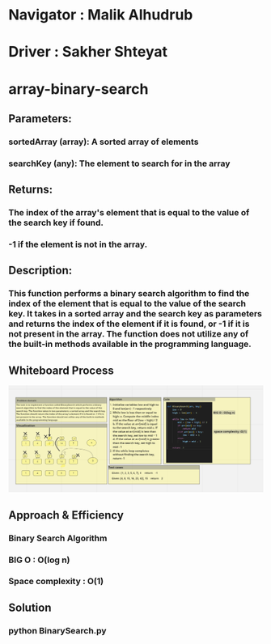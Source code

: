 
# Navigator : Malik Alhudrub 
# Driver : Sakher Shteyat


# array-binary-search
## Parameters:

### sortedArray (array): A sorted array of elements
 ### searchKey (any): The element to search for in the array
 ## Returns:

###  The index of the array's element that is equal to the value of the search key if found.
###  -1 if the element is not in the array.
## Description:
###  This function performs a binary search algorithm to find the index of the element that is equal to the value of the search key. It takes in a sorted array and the search key as parameters and returns the index of the element if it is found, or -1 if it is not present in the array. The function does not utilize any of the built-in methods available in the programming language.

## Whiteboard Process
![whitebored](CODECHALLENGE.png)

## Approach & Efficiency

### Binary  Search Algorithm
### BIG O : O(log n)
### Space complexity : O(1) 

## Solution
### python BinarySearch.py